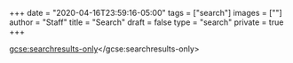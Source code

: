 +++
date = "2020-04-16T23:59:16-05:00"
tags = ["search"]
images = [""]
author = "Staff"
title = "Search"
draft = false
type = "search"
private = true
+++

<script async src="https://cse.google.com/cse.js?cx=009070394138504404541:6d4gc6cb7oi"></script>
<script>
  (function() {
    var cx = '009070394138504404541:6d4gc6cb7oi';
    var gcse = document.createElement('script');
    gcse.type = 'text/javascript';
    gcse.async = true;
    gcse.src = 'https://cse.google.com/cse.js?cx=' + cx;
    var s = document.getElementsByTagName('script')[0];
    s.parentNode.insertBefore(gcse, s);
  })();
</script>
<gcse:searchresults-only></gcse:searchresults-only>